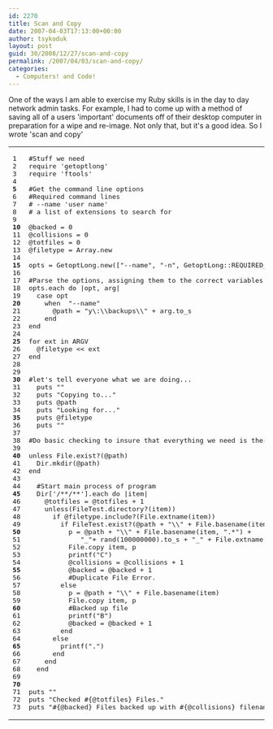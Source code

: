 ```yaml
---
id: 2270
title: Scan and Copy
date: 2007-04-03T17:13:00+00:00
author: tsykoduk
layout: post
guid: 30/2008/12/27/scan-and-copy
permalink: /2007/04/03/scan-and-copy/
categories:
  - Computers! and Code!
---
```

<p>One of the ways I am able to exercise my Ruby skills is in the day to day network admin tasks. For example, I had to come up with a method of saving all of a users 'important' documents off of their desktop computer in preparation for a wipe and re-image. Not only that, but it's a good idea. So I wrote 'scan and copy'</p>

 <!--more-->

<table class="CodeRay"><tr>
  <td class="line_numbers" title="click to toggle" onclick="with (this.firstChild.style) { display = (display == '') ? 'none' : '' }"><pre>1<tt>
</tt>2<tt>
</tt>3<tt>
</tt>4<tt>
</tt><strong>5</strong><tt>
</tt>6<tt>
</tt>7<tt>
</tt>8<tt>
</tt>9<tt>
</tt><strong>10</strong><tt>
</tt>11<tt>
</tt>12<tt>
</tt>13<tt>
</tt>14<tt>
</tt><strong>15</strong><tt>
</tt>16<tt>
</tt>17<tt>
</tt>18<tt>
</tt>19<tt>
</tt><strong>20</strong><tt>
</tt>21<tt>
</tt>22<tt>
</tt>23<tt>
</tt>24<tt>
</tt><strong>25</strong><tt>
</tt>26<tt>
</tt>27<tt>
</tt>28<tt>
</tt>29<tt>
</tt><strong>30</strong><tt>
</tt>31<tt>
</tt>32<tt>
</tt>33<tt>
</tt>34<tt>
</tt><strong>35</strong><tt>
</tt>36<tt>
</tt>37<tt>
</tt>38<tt>
</tt>39<tt>
</tt><strong>40</strong><tt>
</tt>41<tt>
</tt>42<tt>
</tt>43<tt>
</tt>44<tt>
</tt><strong>45</strong><tt>
</tt>46<tt>
</tt>47<tt>
</tt>48<tt>
</tt>49<tt>
</tt><strong>50</strong><tt>
</tt>51<tt>
</tt>52<tt>
</tt>53<tt>
</tt>54<tt>
</tt><strong>55</strong><tt>
</tt>56<tt>
</tt>57<tt>
</tt>58<tt>
</tt>59<tt>
</tt><strong>60</strong><tt>
</tt>61<tt>
</tt>62<tt>
</tt>63<tt>
</tt>64<tt>
</tt><strong>65</strong><tt>
</tt>66<tt>
</tt>67<tt>
</tt>68<tt>
</tt>69<tt>
</tt><strong>70</strong><tt>
</tt>71<tt>
</tt>72<tt>
</tt>73<tt>
</tt></pre></td>
  <td class="code"><pre ondblclick="with (this.style) { overflow = (overflow == 'auto' || overflow == '') ? 'visible' : 'auto' }"><span class="c">#Stuff we need</span><tt>
</tt>require <span class="s"><span class="dl">'</span><span class="k">getoptlong</span><span class="dl">'</span></span><tt>
</tt>require <span class="s"><span class="dl">'</span><span class="k">ftools</span><span class="dl">'</span></span><tt>
</tt><tt>
</tt><span class="c">#Get the command line options</span><tt>
</tt><span class="c">#Required command lines</span><tt>
</tt><span class="c"># --name 'user name'</span><tt>
</tt><span class="c"># a list of extensions to search for</span><tt>
</tt><tt>
</tt><span class="iv">@backed</span> = <span class="i">0</span><tt>
</tt><span class="iv">@collisions</span> = <span class="i">0</span><tt>
</tt><span class="iv">@totfiles</span> = <span class="i">0</span><tt>
</tt><span class="iv">@filetype</span> = <span class="co">Array</span>.new<tt>
</tt><tt>
</tt>opts = <span class="co">GetoptLong</span>.new([<span class="s"><span class="dl">&quot;</span><span class="k">--name</span><span class="dl">&quot;</span></span>, <span class="s"><span class="dl">&quot;</span><span class="k">-n</span><span class="dl">&quot;</span></span>, <span class="co">GetoptLong</span>::<span class="co">REQUIRED_ARGUMENT</span>])<tt>
</tt><tt>
</tt><span class="c">#Parse the options, assigning them to the correct variables.</span><tt>
</tt>opts.each <span class="r">do</span> |opt, arg|<tt>
</tt>  <span class="r">case</span> opt<tt>
</tt>    <span class="r">when</span>  <span class="s"><span class="dl">&quot;</span><span class="k">--name</span><span class="dl">&quot;</span></span><tt>
</tt>      <span class="iv">@path</span> = <span class="s"><span class="dl">&quot;</span><span class="k">y</span><span class="ch">\:</span><span class="ch">\\</span><span class="k">backups</span><span class="ch">\\</span><span class="dl">&quot;</span></span> + arg.to_s<tt>
</tt>    <span class="r">end</span><tt>
</tt><span class="r">end</span><tt>
</tt><tt>
</tt><span class="r">for</span> ext <span class="r">in</span> <span class="pc">ARGV</span><tt>
</tt>  <span class="iv">@filetype</span> &lt;&lt; ext<tt>
</tt><span class="r">end</span><tt>
</tt><tt>
</tt><tt>
</tt><span class="c">#let's tell everyone what we are doing...</span><tt>
</tt>  puts <span class="s"><span class="dl">&quot;</span><span class="dl">&quot;</span></span><tt>
</tt>  puts <span class="s"><span class="dl">&quot;</span><span class="k">Copying to...</span><span class="dl">&quot;</span></span><tt>
</tt>  puts <span class="iv">@path</span><tt>
</tt>  puts <span class="s"><span class="dl">&quot;</span><span class="k">Looking for...</span><span class="dl">&quot;</span></span><tt>
</tt>  puts <span class="iv">@filetype</span><tt>
</tt>  puts <span class="s"><span class="dl">&quot;</span><span class="dl">&quot;</span></span><tt>
</tt><tt>
</tt><span class="c">#Do basic checking to insure that everything we need is there</span><tt>
</tt><tt>
</tt><span class="r">unless</span> <span class="co">File</span>.exist?(<span class="iv">@path</span>)<tt>
</tt>  <span class="co">Dir</span>.mkdir(<span class="iv">@path</span>)<tt>
</tt><span class="r">end</span><tt>
</tt><tt>
</tt>  <span class="c">#Start main process of program</span><tt>
</tt>  <span class="co">Dir</span>[<span class="s"><span class="dl">'</span><span class="k">/**/**</span><span class="dl">'</span></span>].each <span class="r">do</span> |item|<tt>
</tt>    <span class="iv">@totfiles</span> = <span class="iv">@totfiles</span> + <span class="i">1</span><tt>
</tt>    <span class="r">unless</span>(<span class="co">FileTest</span>.directory?(item))<tt>
</tt>      <span class="r">if</span> <span class="iv">@filetype</span>.include?(<span class="co">File</span>.extname(item))<tt>
</tt>        <span class="r">if</span> <span class="co">FileTest</span>.exist?(<span class="iv">@path</span> + <span class="s"><span class="dl">&quot;</span><span class="ch">\\</span><span class="dl">&quot;</span></span> + <span class="co">File</span>.basename(item))<tt>
</tt>          p = <span class="iv">@path</span> + <span class="s"><span class="dl">&quot;</span><span class="ch">\\</span><span class="dl">&quot;</span></span> + <span class="co">File</span>.basename(item, <span class="s"><span class="dl">&quot;</span><span class="k">.*</span><span class="dl">&quot;</span></span>) +<tt>
</tt>             <span class="s"><span class="dl">&quot;</span><span class="k">_</span><span class="dl">&quot;</span></span>+ rand(<span class="i">100000000</span>).to_s + <span class="s"><span class="dl">&quot;</span><span class="k">_</span><span class="dl">&quot;</span></span> + <span class="co">File</span>.extname(item)<tt>
</tt>          <span class="co">File</span>.copy item, p<tt>
</tt>          printf(<span class="s"><span class="dl">&quot;</span><span class="k">C</span><span class="dl">&quot;</span></span>)<tt>
</tt>          <span class="iv">@collisions</span> = <span class="iv">@collisions</span> + <span class="i">1</span><tt>
</tt>          <span class="iv">@backed</span> = <span class="iv">@backed</span> + <span class="i">1</span><tt>
</tt>          <span class="c">#Duplicate File Error.</span><tt>
</tt>        <span class="r">else</span> <tt>
</tt>          p = <span class="iv">@path</span> + <span class="s"><span class="dl">&quot;</span><span class="ch">\\</span><span class="dl">&quot;</span></span> + <span class="co">File</span>.basename(item)<tt>
</tt>          <span class="co">File</span>.copy item, p<tt>
</tt>          <span class="c">#Backed up file</span><tt>
</tt>          printf(<span class="s"><span class="dl">&quot;</span><span class="k">B</span><span class="dl">&quot;</span></span>)<tt>
</tt>          <span class="iv">@backed</span> = <span class="iv">@backed</span> + <span class="i">1</span><tt>
</tt>        <span class="r">end</span><tt>
</tt>      <span class="r">else</span><tt>
</tt>        printf(<span class="s"><span class="dl">&quot;</span><span class="k">.</span><span class="dl">&quot;</span></span>)<tt>
</tt>      <span class="r">end</span><tt>
</tt>    <span class="r">end</span><tt>
</tt>  <span class="r">end</span><tt>
</tt><tt>
</tt><tt>
</tt>puts <span class="s"><span class="dl">&quot;</span><span class="dl">&quot;</span></span><tt>
</tt>puts <span class="s"><span class="dl">&quot;</span><span class="k">Checked </span><span class="il"><span class="dl">#{</span><span class="iv">@totfiles</span><span class="dl">}</span></span><span class="k"> Files.</span><span class="dl">&quot;</span></span><tt>
</tt>puts <span class="s"><span class="dl">&quot;</span><span class="il"><span class="dl">#{</span><span class="iv">@backed</span><span class="dl">}</span></span><span class="k"> Files backed up with </span><span class="il"><span class="dl">#{</span><span class="iv">@collisions</span><span class="dl">}</span></span><span class="k"> filename collisions</span><span class="dl">&quot;</span></span></pre></td>
</tr></table>